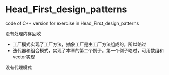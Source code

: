 # Head_First_design_patterns
code of C++ version for exercise in Head_First_design_patterns 

没有处理内存回收

* 工厂模式实现了工厂方法，抽象工厂是由工厂方法组成的，所以略过
* 迭代器和组合模式，实现了本章的第二个例子。第一个例子略过，可用数组和vector实现

没有代理模式
